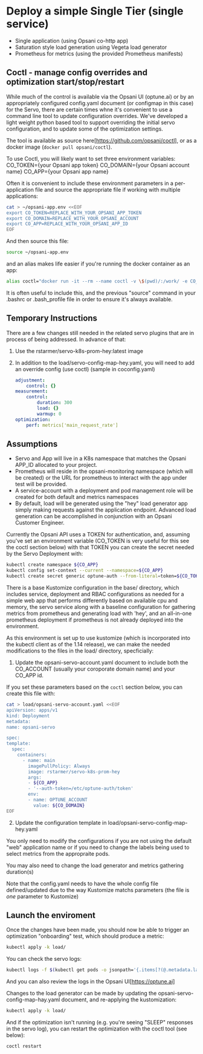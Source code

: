 # Deploy a simple Single Tier (single service)

* Single application (using Opsani co-http app)
* Saturation style load generation using Vegeta load generator
* Prometheus for metrics (using the provided Prometheus manifests)

## Coctl - manage config overrides and optimization start/stop/restart

While much of the control is available via the Opsani UI (optune.ai) or by an appropriately configured config.yaml document (or configmap in this case) for the Servo, there are certain times whne it's convenient to use a command line tool to update configuration overrides. We've developed a light weight python based tool to support overriding the initial servo configuration, and to update some
of the optimization settings.

The tool is available as source here[https://github.com/opsani/coctl], or as a docker image (`docker pull opsani/coctl`).

To use Coctl, you will likely want to set three environment variables:
  CO_TOKEN={your Opsani app token}
  CO_DOMAIN={your Opsani account name}
  CO_APP={your Opsani app name}

Often it is convenient to include these environment parameters in a per-application file and source the appropriate file if working with multiple applications:

```bash
cat > ~/opsani-app.env <<EOF
export CO_TOKEN=REPLACE_WITH_YOUR_OPSANI_APP_TOKEN
export CO_DOMAIN=REPLACE_WITH_YOUR_OPSANI_ACCOUNT
export CO_APP=REPLACE_WITH_YOUR_OPSANI_APP_ID
EOF
```

And then source this file:

```bash
source ~/opsani-app.env
```

and an alias makes life easier if you're running the docker container as an app:

```bash
alias coctl="docker run -it --rm --name coctl -v \$(pwd)/:/work/ -e CO_TOKEN=\$CO_TOKEN -e CO_DOMAIN=\$CO_DOMAIN -e CO_APP=\$CO_APP opsani/coctl:latest "
```

It is often useful to include this, and the previous "source" command in your .bashrc or .bash_profile file in order to ensure it's always available.

## Temporary Instructions

There are a few changes still needed in the related servo plugins that are in process of being addressed. In advance of that:

1. Use the rstarmer/servo-k8s-prom-hey:latest image
2. In addition to the load/servo-config-map-hey.yaml, you will need to add an override config (use coctl) (sample in coconfig.yaml)

    ```yaml
    adjustment:
        control: {}
    measurement:
        control:
            duration: 300
            load: {}
            warmup: 0
    optimization:
        perf: metrics['main_request_rate']
    ```
    
## Assumptions

* Servo and App will live in a K8s namespace that matches the Opsani APP_ID allocated to your project.
* Prometheus will reside in the opsani-monitoring namespace (which will be created) or the URL for prometheus to interact with the app under test will be provided.
* A service-account with a deployment and pod management role will be created for both default and metrics namespaces
* By default, load will be generated using the "hey" load generator app simply making requests against the application endpoint.  Advanced load generation can be accomplished in conjunction with an Opsani Customer Engineer.

Currently the Opsani API uses a TOKEN for authentication, and, assuming you've set an environment variable (CO_TOKEN is very useful for this see the coctl section below) with that TOKEN you can create the secret needed by the Servo Deployment with:

```bash
kubectl create namespace ${CO_APP}
kubectl config set-context --current --namespace=${CO_APP}
kubectl create secret generic optune-auth --from-literal=token=${CO_TOKEN}
```

There is a base Kustomize configuration in the base/ directory, which includes service, deployment and RBAC configurations as needed for a simple web app that performs differently based on available cpu and memory, the servo service along with a baseline configuration for gathering metrics from prometheus and generating load with 'hey', and an all-in-one prometheus deployment if prometheus is not already deployed into the environment.

As this environment is set up to use kustomize (which is incorporated into the kubectl client as of the 1.14 release), we can make the needed modifications to the files in the load/ directory, specficially:

1. Update the opsani-servo-account.yaml document to include both the CO_ACCOUNT (usually your coroporate domain name) and your CO_APP id.

  If you set these parameters based on the `coctl` section below, you can create this file with:

  ```bash
cat > load/opsani-servo-account.yaml <<EOF
apiVersion: apps/v1
kind: Deployment
metadata:
  name: opsani-servo

spec:
  template:
    spec:
      containers:
        - name: main
          imagePullPolicy: Always
          image: rstarmer/servo-k8s-prom-hey
          args:
          - ${CO_APP}
          - '--auth-token=/etc/optune-auth/token'
          env:
          - name: OPTUNE_ACCOUNT
            value: ${CO_DOMAIN}
EOF
  ```

2. Update the configuration template in load/opsani-servo-config-map-hey.yaml

  You only need to modify the configurations if you are not using the default "web" application name or if you need to change the labels being used to select metrics from the appropraite pods.

  You may also need to change the load generator and metrics gathering duration(s)

  Note that the config.yaml needs to have the whole config file defined/updated due to the way Kustomize matchs parameters (the file is _one_ parameter to Kustomize)

## Launch the enviroment

Once the changes have been made, you should now be able to trigger an optimization "onboarding" test, which should produce a metric:

```bash
kubectl apply -k load/
```

You can check the servo logs:

```bash
kubectl logs -f $(kubectl get pods -o jsonpath='{.items[?(@.metadata.labels.comp=="opsani-servo")].metadata.name}')
```

And you can also review the logs in the Opsani UI[https://optune.ai]

Changes to the load generator can be made by updating the opsani-servo-config-map-hay.yaml document, and re-applying the kustomization:

```bash
kubectl apply -k load/
```

And if the optimization isn't running (e.g. you're seeing "SLEEP" responses in the servo log), you can restart the optimization with the coctl tool (see below):

```bash
coctl restart
```

